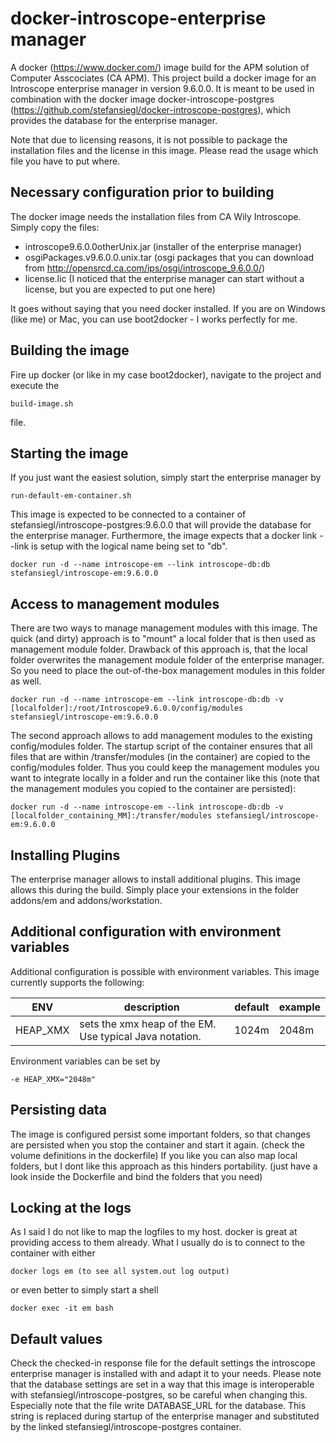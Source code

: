 # docker-introscope-enterprise manager
A docker (https://www.docker.com/) image build for the APM solution of Computer Asscociates (CA APM). This project build a docker image for an Introscope enterprise manager in version 9.6.0.0. It is meant to be used in combination with the docker image docker-introscope-postgres (https://github.com/stefansiegl/docker-introscope-postgres), which provides the database for the enterprise manager.

Note that due to licensing reasons, it is not possible to package the installation files and the license in this image. Please read the usage which file you have to put where.

## Necessary configuration prior to building
The docker image needs the installation files from CA Wily Introscope. Simply copy the files:
- introscope9.6.0.0otherUnix.jar (installer of the enterprise manager)
- osgiPackages.v9.6.0.0.unix.tar (osgi packages that you can download from http://opensrcd.ca.com/ips/osgi/introscope_9.6.0.0/)
- license.lic (I noticed that the enterprise manager can start without a license, but you are expected to put one here)

It goes without saying that you need docker installed. If you are on Windows (like me) or Mac, you can use boot2docker - I works perfectly for me.

## Building the image
Fire up docker (or like in my case boot2docker), navigate to the project and execute the 
```
build-image.sh
```
file.

## Starting the image
If you just want the easiest solution, simply start the enterprise manager by
```
run-default-em-container.sh
```
This image is expected to be connected to a container of stefansiegl/introscope-postgres:9.6.0.0 that will provide the database for the enterprise manager. Furthermore, the image expects that a docker link --link is setup with the logical name being set to "db". 
```
docker run -d --name introscope-em --link introscope-db:db stefansiegl/introscope-em:9.6.0.0
```

## Access to management modules
There are two ways to manage management modules with this image. The quick (and dirty) approach is to "mount" a local folder that is then used as management module folder. Drawback of this approach is, that the local folder overwrites the management module folder of the enterprise manager. So you need to place the out-of-the-box management modules in this folder as well. 
```
docker run -d --name introscope-em --link introscope-db:db -v [localfolder]:/root/Introscope9.6.0.0/config/modules stefansiegl/introscope-em:9.6.0.0
```

The second approach allows to add management modules to the existing config/modules folder. The startup script of the container ensures that all files that are within /transfer/modules (in the container) are copied to the config/modules folder. Thus you could keep the management modules you want to integrate locally in a folder and run the container like this (note that the management modules you copied to the container are persisted):
```
docker run -d --name introscope-em --link introscope-db:db -v [localfolder_containing_MM]:/transfer/modules stefansiegl/introscope-em:9.6.0.0
```

## Installing Plugins
The enterprise manager allows to install additional plugins. This image allows this during the build. Simply place your extensions in the folder addons/em and addons/workstation. 

## Additional configuration with environment variables
Additional configuration is possible with environment variables. This image currently supports the following:

ENV | description | default | example
---|---|---|---|
HEAP_XMX | sets the xmx heap of the EM. Use typical Java notation. | 1024m | 2048m

Environment variables can be set by
```
-e HEAP_XMX="2048m"
```

## Persisting data
The image is configured persist some important folders, so that changes are persisted when you stop the container and start it again. (check the volume definitions in the dockerfile)
If you like you can also map local folders, but I dont like this approach as this hinders portability. (just have a look inside the Dockerfile and bind the folders that you need)

## Locking at the logs
As I said I do not like to map the logfiles to my host. docker is great at providing access to them already. What I usually do is to connect to the container with either
```
docker logs em (to see all system.out log output)
```
or even better to simply start a shell
```
docker exec -it em bash
```

## Default values
Check the checked-in response file for the default settings the introscope enterprise manager is installed with and adapt it to your needs. 
Please note that the database settings are set in a way that this image is interoperable with stefansiegl/introscope-postgres, so be careful when changing this. Especially note that the file write DATABASE_URL for the database. This string is replaced during startup of the enterprise manager and substituted by the linked stefansiegl/introscope-postgres container.
